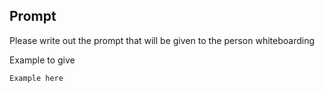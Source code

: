 ## Prompt

Please write out the prompt that will be given to the person whiteboarding

Example to give
```
Example here

```
